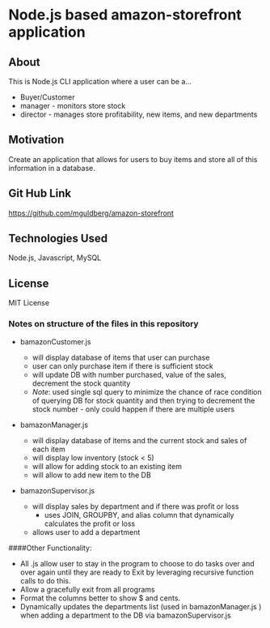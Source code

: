 # Node.js based amazon-storefront application

## About
This is Node.js CLI application where a user can be a...
* Buyer/Customer
* manager - monitors store stock
* director - manages store profitability, new items, and new departments

## Motivation
Create an application that allows for users to buy items and store all of this information in a database.

## Git Hub Link 
https://github.com/mguldberg/amazon-storefront

## Technologies Used
Node.js, Javascript, MySQL

## License 
MIT License

### Notes on structure of the files in this repository
- bamazonCustomer.js
  * will display database of items that user can purchase
  * user can only purchase item if there is sufficient stock
  * will update DB with number purchased, value of the sales, decrement the stock quantity
  * *Note*: used single sql query to minimize the chance of race condition of querying DB for stock quantity and then trying to decrement the stock number  - only could happen if there are multiple users

- bamazonManager.js
  * will display database of items and the current stock and sales of each item
  * will display low inventory (stock < 5)
  * will allow for adding stock to an existing item
  * will allow to add new item to the DB
  
  
- bamazonSupervisor.js
  * will display sales by department and if there was profit or loss 
    * uses JOIN, GROUPBY, and alias column that dynamically calculates the profit or loss
  * allows user to add a department


####Other Functionality: 
  * All .js allow user to stay in the program to choose to do tasks over and over again until they are ready to Exit by leveraging recursive function calls to do this.
  * Allow a gracefully exit from all programs
  * Format the columns better to show $ and cents.
  * Dynamically updates the departments list (used in bamazonManager.js ) when adding a department to the DB via bamazonSupervisor.js
